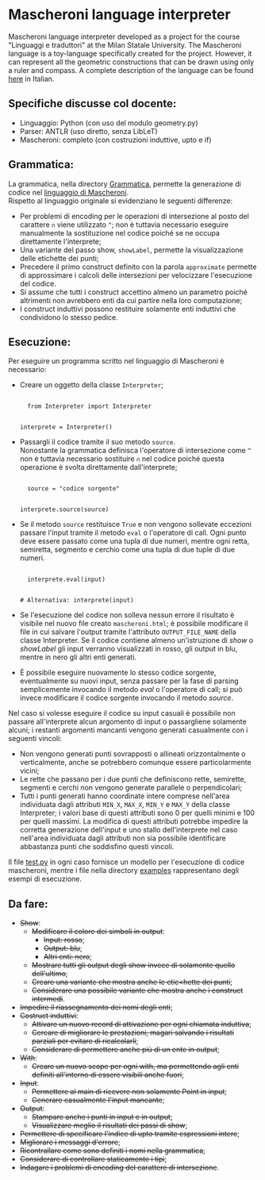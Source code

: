 # Mascheroni language interpreter

Mascheroni language interpreter developed as a project for the course "Linguaggi e traduttori" at the Milan Statale University. The Mascheroni language is a toy-language specifically created for the project. However, it can represent all the geometric constructions that can be drawn using only a ruler and compass. A complete description of the language can be found [here](https://htmlpreview.github.io/?https://github.com/let-unimi/progetti/blob/master/03-Mascheroni/Testo.html) in Italian.

## Specifiche discusse col docente:

* Linguaggio: Python (con uso del modulo geometry.py)
* Parser: ANTLR (uso diretto, senza LibLeT)
* Mascheroni: completo (con costruzioni induttive, upto e if)

## Grammatica:

La grammatica, nella directory [Grammatica](Grammatica), permette la generazione di codice nel [linguaggio di Mascheroni](https://htmlpreview.github.io/?https://github.com/let-unimi/progetti/blob/master/03-Mascheroni/Testo.html).<br>
Rispetto al linguaggio originale si evidenziano le seguenti differenze:
- Per problemi di encoding per le operazioni di intersezione al posto del carattere `∩` viene utilizzato `^`; non è tuttavia necessario eseguire manualmente la sostituzione nel codice poiché se ne occupa direttamente l'interprete;
- Una variante del passo show, `showLabel`, permette la visualizzazione delle etichette dei punti;
- Precedere il primo construct definito con la parola `approximate` permette di approssimare i calcoli delle intersezioni per velocizzare l'esecuzione del codice.
- Si assume che tutti i construct accettino almeno un parametro poiché altrimenti non avrebbero enti da cui partire nella loro computazione;
- I construct induttivi possono restituire solamente enti induttivi che condividono lo stesso pedice.

## Esecuzione:

Per eseguire un programma scritto nel linguaggio di Mascheroni è necessario:
- Creare un oggetto della classe `Interpreter`;

    <code>
    from Interpreter import Interpreter

    interprete = Interpreter()
    </code>

- Passargli il codice tramite il suo metodo `source`.<br>
Nonostante la grammatica definisca l'operatore di intersezione come `^` non è tuttavia necessario sostituire `∩` nel codice poiché questa operazione è svolta direttamente dall'interprete;

    <code>
    source = "codice sorgente"

    interprete.source(source)
    </code>

- Se il metodo `source` restituisce `True` e non vengono sollevate eccezioni passare l'input tramite il metodo `eval` o l'operatore di call. Ogni punto deve essere passato come una tupla di due numeri, mentre ogni retta, semiretta, segmento e cerchio come una tupla di due tuple di due numeri.

    <code>
    interprete.eval(input)

    \# Alternativa: interprete(input)
    </code>

- Se l'esecuzione del codice non solleva nessun errore il risultato è visibile nel nuovo file creato `mascheroni.html`; è possibile modificare il file in cui salvare l'output tramite l'attributo `OUTPUT_FILE_NAME` della classe Interpreter. Se il codice contiene almeno un'istruzione di _show_ o _showLabel_ gli input verranno visualizzati in rosso, gli output in blu, mentre in nero gli altri enti generati.
- È possibile eseguire nuovamente lo stesso codice sorgente, eventualmente su nuovi input, senza passare per la fase di parsing semplicemente invocando il metodo _eval_ o l'operatore di call; si può invece modificare il codice sorgente invocando il metodo _source_.

Nel caso si volesse eseguire il codice su input casuali è possibile non passare all'interprete alcun argomento di input o passargliene solamente alcuni; i restanti argomenti mancanti vengono generati casualmente con i seguenti vincoli:
- Non vengono generati punti sovrapposti o allineati orizzontalmente o verticalmente, anche se potrebbero comunque essere particolarmente vicini;
- Le rette che passano per i due punti che definiscono rette, semirette, segmenti e cerchi non vengono generate parallele o perpendicolari;
- Tutti i punti generati hanno coordinate intere comprese nell'area individuata dagli attributi `MIN_X`, `MAX_X`, `MIN_Y` e `MAX_Y` della classe Interpreter; i valori base di questi attributi sono 0 per quelli minimi e 100 per quelli massimi. La modifica di questi attributi potrebbe impedire la corretta generazione dell'input e uno stallo dell'interprete nel caso nell'area individuata dagli attributi non sia possibile identificare abbastanza punti che soddisfino questi vincoli.

Il file [test.py](test.py) in ogni caso fornisce un modello per l'esecuzione di codice mascheroni, mentre i file nella directory [examples](examples) rappresentano degli esempi di esecuzione.


## Da fare:

- ~~Show~~:
    - ~~Modificare il colore dei simboli in output~~:
        - ~~Input: rosso~~;
        - ~~Output: blu~~;
        - ~~Altri enti: nero~~;
    - ~~Mostrare tutti gli output degli show invece di solamente quello dell'ultimo~~;
    - ~~Creare una variante che mostra anche le etic<hette dei punti~~;
    - ~~Considerare una possibile variante che mostra anche i construct intermedi~~.
- ~~Impedire il riassegnamento dei nomi degli enti~~;
- ~~Costruct induttivi~~:
    - ~~Attivare un nuovo record di attivazione per ogni chiamata induttiva~~;
    - ~~Cercare di migliorare le prestazioni, magari salvando i risultati parziali per evitare di ricalcolarli~~;
    - ~~Considerare di permettere anche più di un ente in output~~;
- ~~With~~:
    - ~~Creare un nuovo scope per ogni with, ma permettendo agli enti definiti all'interno di essere visibili anche fuori~~;
- ~~Input~~:
    - ~~Permettere al main di ricevere non solamente Point in input~~;
    - ~~Generare casualmente l'input mancante~~;
- ~~Output~~:
    - ~~Stampare anche i punti in input e in output~~;
    - ~~Visualizzare meglio il risultati dei passi di show~~;
- ~~Permettere di specificare l'indice di upto tramite espressioni intere~~;
- ~~Migliorare i messaggi d'errore~~;
- ~~Ricontrallare come sono definiti i nomi nella grammatica~~;
- ~~Considerare di controllare staticamente i tipi~~;
- ~~Indagare i problemi di encoding del carattere di intersezione~~.
